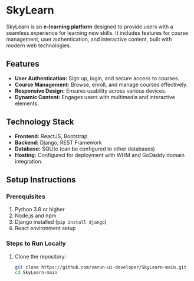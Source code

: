 # SkyLearn

SkyLearn is an **e-learning platform** designed to provide users with a seamless experience for learning new skills. It includes features for course management, user authentication, and interactive content, built with modern web technologies.

## Features

- **User Authentication:** Sign up, login, and secure access to courses.
- **Course Management:** Browse, enroll, and manage courses effectively.
- **Responsive Design:** Ensures usability across various devices.
- **Dynamic Content:** Engages users with multimedia and interactive elements.

## Technology Stack

- **Frontend:** ReactJS, Bootstrap
- **Backend:** Django, REST Framework
- **Database:** SQLite (can be configured to other databases)
- **Hosting:** Configured for deployment with WHM and GoDaddy domain integration.

## Setup Instructions

### Prerequisites
1. Python 3.8 or higher
2. Node.js and npm
3. Django installed (`pip install django`)
4. React environment setup

### Steps to Run Locally
1. Clone the repository:
   ```bash
   git clone https://github.com/varun-ui-developer/SkyLearn-main.git
   cd SkyLearn-main
